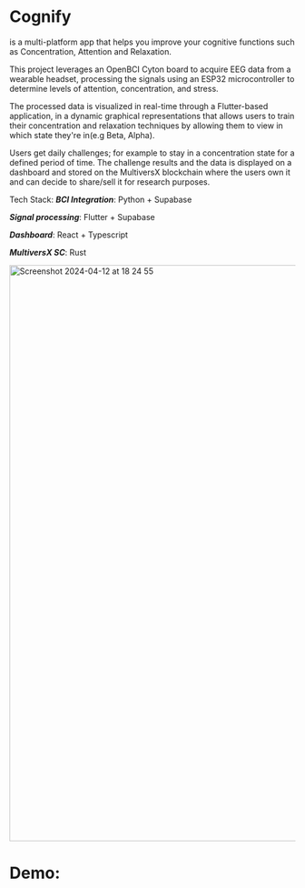 # Cognify
is a multi-platform app that helps you improve your cognitive functions such as Concentration, Attention and Relaxation.

This project leverages an OpenBCI Cyton board to acquire EEG data from a wearable headset, processing the signals using an ESP32 microcontroller to determine levels of attention, concentration, and stress. 

The processed data is visualized in real-time through a Flutter-based application, in a dynamic graphical representations that allows users to train their concentration and relaxation techniques by allowing them to view in which state they're in(e.g Beta, Alpha). 

Users get daily challenges; for example to stay in a concentration state for a defined period of time. The challenge results and the data is displayed on a dashboard and stored on the MultiversX blockchain where the users own it and can decide to share/sell it for research purposes.

Tech Stack:
***BCI Integration***: Python + Supabase

***Signal processing***: Flutter + Supabase

***Dashboard***: React + Typescript

***MultiversX SC***: Rust

<img width="1013" alt="Screenshot 2024-04-12 at 18 24 55" src="https://github.com/Awesome-Hackers-24/.github/assets/36332898/5d56ace8-36a0-481c-831a-929b65030388">

# Demo:

